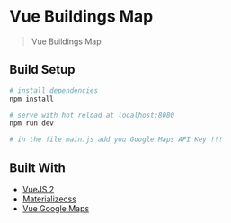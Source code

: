 # Vue Buildings Map

> Vue Buildings Map

## Build Setup

``` bash
# install dependencies
npm install

# serve with hot reload at localhost:8080
npm run dev

# in the file main.js add you Google Maps API Key !!!
```

## Built With

* [VueJS 2](https://vuejs.org/)
* [Materializecss](https://materializecss.com/)
* [Vue Google Maps](https://github.com/xkjyeah/vue-google-maps)


